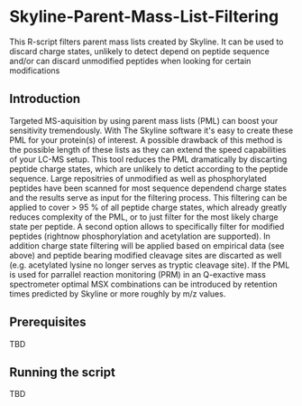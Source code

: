 # Skyline-Parent-Mass-List-Filtering
This R-script filters parent mass lists created by Skyline. It can be used to discard charge states, unlikely to detect depend on peptide sequence and/or can discard unmodified peptides when looking for certain modifications


## Introduction

Targeted MS-aquisition by using parent mass lists (PML) can boost your sensitivity tremendously. With The Skyline software it's easy to create these PML for your protein(s) of interest. A possible drawback of this method is the possible length of these lists as they can extend the speed capabilities of your LC-MS setup. This tool reduces the PML dramatically by discarting peptide charge states, which are unlikely to detict according to the peptide sequence. Large repositries of unmodified as well as phosphorylated peptides have been scanned for most sequence dependend charge states and the results serve as input for the filtering process. This filtering can be applied to cover > 95 % of all peptide charge states, which already greatly reduces complexity of the PML, or to just filter for the most likely charge state per peptide.
A second option allows to specifically filter for modified peptides (rightnow phosphorylation and acetylation are supported). In addition charge state filtering will be applied based on empirical data (see above) and peptide bearing modified cleavage sites are discarted as well (e.g. acetylated lysine no longer serves as tryptic cleavage site).
If the PML is used for parrallel reaction monitoring (PRM) in an Q-exactive mass spectrometer optimal MSX combinations can be introduced by retention times predicted by Skyline or more roughly by m/z values.

## Prerequisites

TBD

## Running the script

TBD
